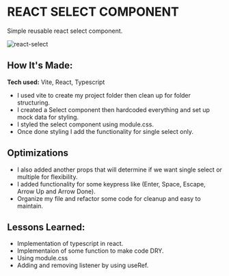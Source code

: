 # REACT SELECT COMPONENT
Simple reusable react select component.

![react-select](https://user-images.githubusercontent.com/97417405/192337015-fa587b6a-c703-4f09-9fb1-54ede1aecd34.gif)

## How It's Made:

**Tech used:** Vite, React, Typescript

- I used vite to create my project folder then clean up for folder structuring.
- I created a Select component then hardcoded everything and set up mock data for styling.
- I styled the select component using module.css.
- Once done styling I add the functionality for single select only.

## Optimizations
- I also added another props that will determine if we want single select or multiple for flexibility.
- I added functionality for some keypress like (Enter, Space, Escape, Arrow Up and Arrow Done).
- Organize my file and refactor some code for cleanup and easy to maintain.

## Lessons Learned:

- Implementation of typescript in react.
- Implementaion of some function to make code DRY.
- Using module.css
- Adding and removing listener by using useRef.
